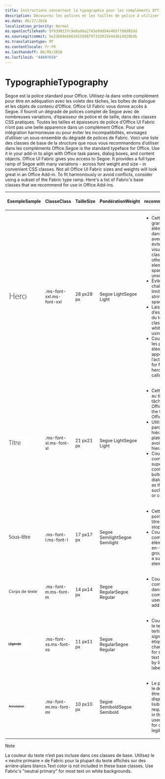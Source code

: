 ```yaml
---
title: Instructions concernant la typographie pour les compléments Office
description: Découvrez les polices et les tailles de police à utiliser dans les compléments Office.
ms.date: 06/27/2018
localization_priority: Normal
ms.openlocfilehash: 9f9398137c9e8a00a2743e99d94e405ff80d85dd
ms.sourcegitcommit: be23b68eb661015508797333915b44381dd29bdb
ms.translationtype: MT
ms.contentlocale: fr-FR
ms.lasthandoff: 06/08/2020
ms.locfileid: "44607658"
---
```

# <a name="typography"></a><span data-ttu-id="ad064-103">Typographie</span><span class="sxs-lookup"><span data-stu-id="ad064-103">Typography</span></span>

<span data-ttu-id="ad064-p101">Segoe est la police standard pour Office. Utilisez-la dans votre complément pour être en adéquation avec les volets des tâches, les boîtes de dialogue et les objets de contenu d’Office. Office UI Fabric vous donne accès à Segoe. Il fournit un dégradé de polices complet de Segoe avec de nombreuses variations, d’épaisseur de police et de taille, dans des classes CSS pratiques. Toutes les tailles et épaisseurs de police d’Office UI Fabric n’ont pas une belle apparence dans un complément Office. Pour une intégration harmonieuse ou pour éviter les incompatibilités, envisagez d’utiliser un sous-ensemble du dégradé de polices de Fabric. Voici une liste des classes de base de la structure que nous vous recommandons d’utiliser dans les compléments Office.</span><span class="sxs-lookup"><span data-stu-id="ad064-p101">Segoe is the standard typeface for Office. Use it in your add-in to align with Office task panes, dialog boxes, and content objects. Office UI Fabric gives you access to Segoe. It provides a full type ramp of Segoe with many variations - across font weight and size - in convenient CSS classes. Not all Office UI Fabric sizes and weights will look great in an Office Add-in. To fit harmoniously or avoid conflicts, consider using a subset of the Fabric type ramp. Here's a list of Fabric's base classes that we recommend for use in Office Add-ins.</span></span>

|<span data-ttu-id="ad064-111">Exemple</span><span class="sxs-lookup"><span data-stu-id="ad064-111">Sample</span></span> |<span data-ttu-id="ad064-112">Classe</span><span class="sxs-lookup"><span data-stu-id="ad064-112">Class</span></span> |<span data-ttu-id="ad064-113">Taille</span><span class="sxs-lookup"><span data-stu-id="ad064-113">Size</span></span> |<span data-ttu-id="ad064-114">Pondération</span><span class="sxs-lookup"><span data-stu-id="ad064-114">Weight</span></span> |<span data-ttu-id="ad064-115">Utilisation recommandée</span><span class="sxs-lookup"><span data-stu-id="ad064-115">Recommended Usage</span></span> |
|------ |----- |---- |------ |----------------- |
|![Image de texte Hero](../images/add-in-typeramp-hero.png)|<span data-ttu-id="ad064-117">.ms-font-xxl</span><span class="sxs-lookup"><span data-stu-id="ad064-117">.ms-font-xxl</span></span> |<span data-ttu-id="ad064-118">28 px</span><span class="sxs-lookup"><span data-stu-id="ad064-118">28 px</span></span> | <span data-ttu-id="ad064-119">Segoe Light</span><span class="sxs-lookup"><span data-stu-id="ad064-119">Segoe Light</span></span> |<ul><li><span data-ttu-id="ad064-p102">Cette classe est plus grande que tous les autres éléments typographiques dans Office. Utilisez-la avec parcimonie pour éviter une hiérarchie visuelle non valide.</span><span class="sxs-lookup"><span data-stu-id="ad064-p102">This class is larger than all other typographic elements in Office. Use it sparingly to avoid unseating visual hierarchy.</span></span></li><li><span data-ttu-id="ad064-122">Évitez d’utiliser de longues chaînes dans des espaces limités.</span><span class="sxs-lookup"><span data-stu-id="ad064-122">Avoid use on long strings in constrained spaces.</span></span></li><li><span data-ttu-id="ad064-123">Laissez suffisamment d’espaces blancs autour du texte en utilisant cette classe.</span><span class="sxs-lookup"><span data-stu-id="ad064-123">Provide ample whitespace around text using this class.</span></span></li><li><span data-ttu-id="ad064-124">Couramment utilisée pour les premiers messages, éléments hero ou autres appels à l’action.</span><span class="sxs-lookup"><span data-stu-id="ad064-124">Commonly used for first run messages, hero elements, or other calls to action.</span></span></li></ul> |
|![Image de texte Hero](../images/add-in-typeramp-title.png)|<span data-ttu-id="ad064-126">.ms-font-xl</span><span class="sxs-lookup"><span data-stu-id="ad064-126">.ms-font-xl</span></span> |<span data-ttu-id="ad064-127">21 px</span><span class="sxs-lookup"><span data-stu-id="ad064-127">21 px</span></span> |<span data-ttu-id="ad064-128">Segoe Light</span><span class="sxs-lookup"><span data-stu-id="ad064-128">Segoe Light</span></span> | <ul><li><span data-ttu-id="ad064-129">Cette classe correspond au titre du volet des tâches des applications Office.</span><span class="sxs-lookup"><span data-stu-id="ad064-129">This class matches the task pane title of Office applications.</span></span></li><li><span data-ttu-id="ad064-130">Utilisez-la avec parcimonie pour éviter une hiérarchie typographique plate.</span><span class="sxs-lookup"><span data-stu-id="ad064-130">Use it sparingly to avoid a flat typographic hierarchy.</span></span></li><li><span data-ttu-id="ad064-131">Couramment utilisée comme élément de niveau supérieur (titres de contenu, de page ou de boîte de dialogue).</span><span class="sxs-lookup"><span data-stu-id="ad064-131">Commonly used as the top-level element such as dialog box, page, or content titles.</span></span></li></ul> |
|![Image de texte Hero](../images/add-in-typeramp-subtitle.png)|<span data-ttu-id="ad064-133">.ms-font-l</span><span class="sxs-lookup"><span data-stu-id="ad064-133">.ms-font-l</span></span> |<span data-ttu-id="ad064-134">17 px</span><span class="sxs-lookup"><span data-stu-id="ad064-134">17 px</span></span> |<span data-ttu-id="ad064-135">Segoe Semilight</span><span class="sxs-lookup"><span data-stu-id="ad064-135">Segoe Semilight</span></span> | <ul><li><span data-ttu-id="ad064-136">Cette classe est le premier point en dessous des titres.</span><span class="sxs-lookup"><span data-stu-id="ad064-136">This class is the first stop below titles.</span></span></li><li><span data-ttu-id="ad064-137">Couramment utilisée comme sous-titre, élément de navigation ou en-tête de groupe.</span><span class="sxs-lookup"><span data-stu-id="ad064-137">Commonly used as a subtitle, navigation element, or group header.</span></span></li><ul> |
|![Image de texte Hero](../images/add-in-typeramp-body.png)|<span data-ttu-id="ad064-139">.ms-font-m</span><span class="sxs-lookup"><span data-stu-id="ad064-139">.ms-font-m</span></span> |<span data-ttu-id="ad064-140">14 px</span><span class="sxs-lookup"><span data-stu-id="ad064-140">14 px</span></span> |<span data-ttu-id="ad064-141">Segoe Regular</span><span class="sxs-lookup"><span data-stu-id="ad064-141">Segoe Regular</span></span> |<ul><li><span data-ttu-id="ad064-142">Couramment utilisée comme corps de texte dans les compléments.</span><span class="sxs-lookup"><span data-stu-id="ad064-142">Commonly used as body text within add-ins.</span></span></li><ul>|
|![Image de texte Hero](../images/add-in-typeramp-caption.png)|<span data-ttu-id="ad064-144">.ms-font-xs</span><span class="sxs-lookup"><span data-stu-id="ad064-144">.ms-font-xs</span></span> |<span data-ttu-id="ad064-145">11 px</span><span class="sxs-lookup"><span data-stu-id="ad064-145">11 px</span></span> | <span data-ttu-id="ad064-146">Segoe Regular</span><span class="sxs-lookup"><span data-stu-id="ad064-146">Segoe Regular</span></span> |<ul><li><span data-ttu-id="ad064-147">Couramment utilisée pour le texte secondaire ou tertiaire (horodatages, signatures, légendes ou étiquettes de champ).</span><span class="sxs-lookup"><span data-stu-id="ad064-147">Commonly used for secondary or tertiary text such as timestamps, by lines, captions, or field labels.</span></span></li><ul>|
|![Image de texte Hero](../images/add-in-typeramp-annotation.png)|<span data-ttu-id="ad064-149">.ms-font-mi</span><span class="sxs-lookup"><span data-stu-id="ad064-149">.ms-font-mi</span></span> |<span data-ttu-id="ad064-150">10 px</span><span class="sxs-lookup"><span data-stu-id="ad064-150">10 px</span></span> |<span data-ttu-id="ad064-151">Segoe Semibold</span><span class="sxs-lookup"><span data-stu-id="ad064-151">Segoe Semibold</span></span> |<ul><li><span data-ttu-id="ad064-p103">Le plus petit niveau dans le dégradé de polices doit être rarement utilisé. Il est disponible lorsque la lisibilité n’est pas requise.</span><span class="sxs-lookup"><span data-stu-id="ad064-p103">The smallest step in the type ramp should be used rarely. It's available for circumstances where legibility is not required.</span></span></li><ul>|

> [!NOTE]
> <span data-ttu-id="ad064-p104">La couleur du texte n’est pas incluse dans ces classes de base. Utilisez le « neutre primaire » de Fabric pour la plupart du texte affichés sur des arrière-plans blancs.</span><span class="sxs-lookup"><span data-stu-id="ad064-p104">Text color is not included in these base classes. Use Fabric's "neutral primary" for most text on white backgrounds.</span></span>
